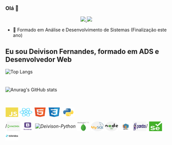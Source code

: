 ### Olá 👋

<p align="center">
    <a href="https://www.linkedin.com/in/deivisonfernandes/">
        <img src="https://img.shields.io/badge/LinkedIn-307cc5?style=for-the-badge&logo=linkedin&logoColor=white"/>
    </a>
    <img src="https://komarev.com/ghpvc/?username=httpsdfaa&style=for-the-badge&color=lightgrey"/>
</p>

- 🔭 Formado em Análise e Desenvolvimento de Sistemas (Finalização este ano)

## Eu sou Deivison Fernandes, formado em ADS e Desenvolvedor Web

![Top Langs](https://github-readme-stats.vercel.app/api/top-langs/?username=httpsdfaa&layout=compact)
#
![Anurag's GitHub stats](https://github-readme-stats.vercel.app/api?username=httpsdfaa&show_icons=true&theme=transparent)

##
<div style="display: inline_block"><br>
  <img align="center" alt="Deivison-JS" height="30" width="40" src="https://raw.githubusercontent.com/devicons/devicon/master/icons/javascript/javascript-plain.svg">
  <img align="center" alt="Deivison-React" height="30" width="40" src="https://raw.githubusercontent.com/devicons/devicon/master/icons/react/react-original.svg">
  <img align="center" alt="Deivison-HTML" height="30" width="40" src="https://raw.githubusercontent.com/devicons/devicon/master/icons/html5/html5-original.svg">
  <img align="center" alt="Deivison-CSS" height="30" width="40" src="https://raw.githubusercontent.com/devicons/devicon/master/icons/css3/css3-original.svg">
  <img align="center" alt="Deivison-Python" height="30" width="40" src="https://raw.githubusercontent.com/devicons/devicon/master/icons/python/python-original.svg">

/*<img align="center" alt="Deivison-Python" height="30" width="40" src="https://raw.githubusercontent.com/httpsdfaa/images-icons/main/anaconda.png">
<img align="center" alt="Deivison-Python" height="30" width="40" src="https://raw.githubusercontent.com/httpsdfaa/images-icons/main/bootstrap.png">
<img align="center" alt="Deivison-Python" height="30" width="40" src="https://raw.githubusercontent.com/httpsdfaa/images-icons/main/jupyter.png">
<img align="center" alt="Deivison-Python" height="30" width="40" src="https://raw.githubusercontent.com/httpsdfaa/images-icons/main/mongodb.png">
<img align="center" alt="Deivison-Python" height="30" width="40" src="https://raw.githubusercontent.com/httpsdfaa/images-icons/main/mysql.png">
<img align="center" alt="Deivison-Python" height="30" width="40" src="https://raw.githubusercontent.com/httpsdfaa/images-icons/main/nodejs.png">
<img align="center" alt="Deivison-Python" height="30" width="40" src="https://raw.githubusercontent.com/httpsdfaa/images-icons/main/numpy.png">
<img align="center" alt="Deivison-Python" height="30" width="40" src="https://raw.githubusercontent.com/httpsdfaa/images-icons/main/pandas.png">*/
<img align="center" alt="Deivison-Python" height="30" width="40" src="https://raw.githubusercontent.com/httpsdfaa/images-icons/main/selenium.png">
<img align="center" alt="Deivison-Python" height="30" width="40" src="https://raw.githubusercontent.com/httpsdfaa/images-icons/main/tailwindcss.png">

</div>
